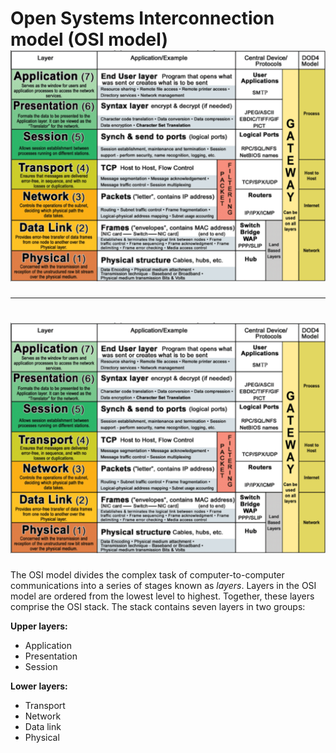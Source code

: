 # **Open Systems Interconnection model** \(**OSI model**\)![](/assets/osi.PNG)

---

# ![](/assets/osi.PNG)

The OSI model divides the complex task of computer-to-computer communications into a series of stages known as _layers_. Layers in the OSI model are ordered from ​the lowest level to highest. Together, these layers comprise the OSI stack. The stack contains seven layers in two groups:

**Upper layers:**

* Application
* Presentation
* Session

**Lower layers:**

* Transport
* Network
* Data link
* Physical




